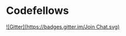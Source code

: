 # Codefellows
[![Gitter](https://badges.gitter.im/Join Chat.svg)](https://gitter.im/PatrickLandin/Codefellows?utm_source=badge&utm_medium=badge&utm_campaign=pr-badge&utm_content=badge)